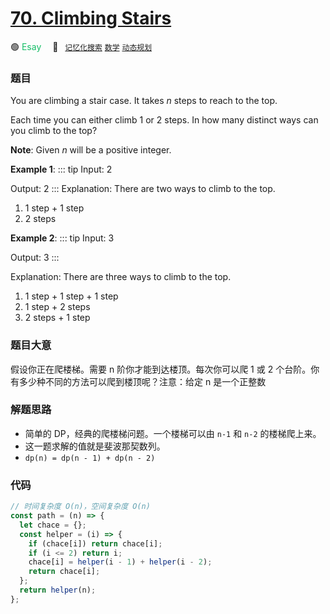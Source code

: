 # [70. Climbing Stairs](https://leetcode.com/problems/climbing-stairs/)

🟢 <font color=#15bd66>Esay</font>&emsp; 🔖&ensp; [`记忆化搜索`](../solution/记忆化搜索) [`数学`](../solution/数学) [`动态规划`](../solution/动态规划)
### 题目

You are climbing a stair case. It takes *n* steps to reach to the top.

Each time you can either climb 1 or 2 steps. In how many distinct ways can you climb to the top?

**Note**: Given *n* will be a positive integer.

**Example 1**:
::: tip
Input: 2

Output: 2
:::
Explanation: There are two ways to climb to the top.

1. 1 step + 1 step
2. 2 steps

**Example 2**:
::: tip
Input: 3

Output: 3
:::

Explanation: There are three ways to climb to the top.

1. 1 step + 1 step + 1 step
2. 1 step + 2 steps
3. 2 steps + 1 step

### 题目大意

假设你正在爬楼梯。需要 n 阶你才能到达楼顶。每次你可以爬 1 或 2 个台阶。你有多少种不同的方法可以爬到楼顶呢？注意：给定 n 是一个正整数

### 解题思路

- 简单的 DP，经典的爬楼梯问题。一个楼梯可以由 `n-1` 和 `n-2` 的楼梯爬上来。
- 这一题求解的值就是斐波那契数列。
- `dp(n) = dp(n - 1) + dp(n - 2)`

### 代码

```javascript
// 时间复杂度 O(n)，空间复杂度 O(n)
const path = (n) => {
  let chace = {};
  const helper = (i) => {
    if (chace[i]) return chace[i];
    if (i <= 2) return i;
    chace[i] = helper(i - 1) + helper(i - 2);
    return chace[i];
  };
  return helper(n);
};
```
